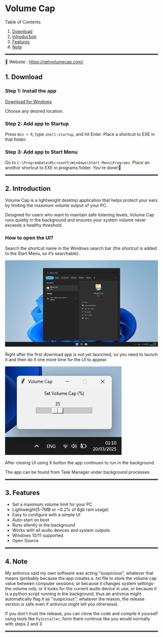 # Volume Cap

Table of Contents
1. [Download](#1-download)
2. [Introduction](#2-introduction)
3. [Features](#3-features)
4. [Note](#4-note) 

<hr style="height:4px; background-color:#3d444d; border:none;" />

🏡 Website : <a href="https://getvolumecap.com/" target="_blank" rel="noopener noreferrer" class="hero-btn">https://getvolumecap.com/</a>

## 1. Download

### Step 1: Install the app
[Download for Windows](https://github.com/Schefkin/Volume-Cap/releases/download/v1.0.0/Volume_Cap.exe)

Choose any desired location.


### Step 2: Add app to Startup
Press `Win + R`, type `shell:startup`, and hit Enter.
Place a shortcut to EXE in that folder.

### Step 3: Add app to Start Menu
Go to `C:\ProgramData\Microsoft\Windows\Start Menu\Programs`. Place an anothor shortcut to EXE in programs folder. You're done!🎉

<hr style="height:4px; background-color:#3d444d; border:none;" />

## 2. Introduction
Volume Cap is a lightweight desktop application that helps protect your ears by limiting the maximum volume output of your PC. 

Designed for users who want to maintain safe listening levels, Volume Cap runs quietly in the background and ensures your system volume never exceeds a healthy threshold.

### How to open the UI?
Search the shortcut name in the Windows search bar (the shortcut is added to the Start Menu, so it’s searchable). 

![Image couldn't load](imgs/Screenshot%202025-03-20%20010959.png)

Right after the first download app is not yet launched, so you need to launch it and then do it one more time for the UI to appear.

![Image couldn't load](imgs/Screenshot%202025-03-20%20011025.png)

After closing UI using X button the app continues to run in the background.

The app can be found from Task Manager under background processes.

<hr style="height:4px; background-color:#3d444d; border:none;" />

## 3. Features
- Set a maximum volume limit for your PC
- Lightweight(5-7MB or ~0.2% of 8gb ram usage)
- Easy to configure with a simple UI
- Auto-start on boot
- Runs silently in the background
- Works with all audio devices and system outputs
- Windows 10/11 supported
- Open Source

<hr style="height:4px; background-color:#3d444d; border:none;" />

## 4. Note
My antivirus said my own software was acting "suspicious", whatever that means (probably because the app creates a .txt file to store the volume cap value between computer sessions; or because it changes system settings-the volume nob; or it looks for the current audio device in use; or because it is a python script running in the background, thus an antivirus might automatically flag it as "suspicious"; whatever the reason, the release version is safe even if antivirus might tell you otherwise). 

If you don't trust the release, you can clone the code and compile it yourself using tools like `PyInstaller`, form  there continue like you would normally with steps 2 and 3.

<hr style="height:4px; background-color:#3d444d; border:none;" />
